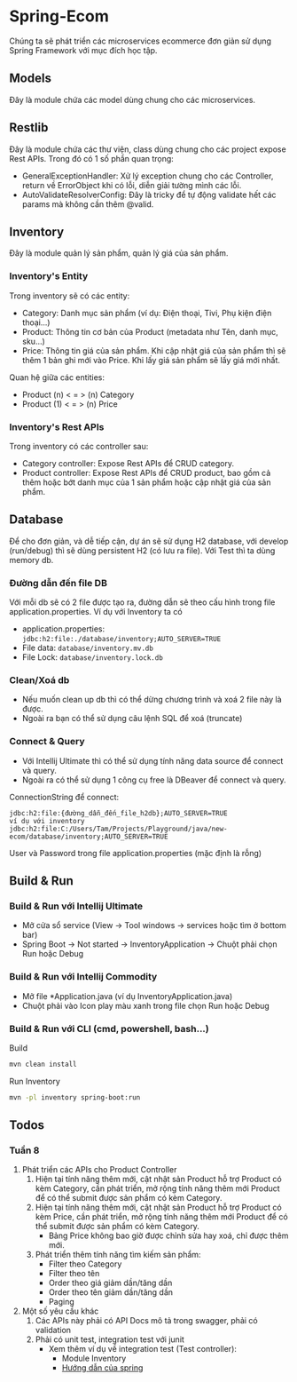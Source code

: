 # Spring-Ecom

Chúng ta sẽ phát triển các microservices ecommerce đơn giản sử dụng Spring Framework với mục đích học tập.

## Models

Đây là module chứa các model dùng chung cho các microservices.

## Restlib

Đây là module chứa các thư viện, class dùng chung cho các project expose Rest APIs. Trong đó có 1 số phần quan trọng:

* GeneralExceptionHandler: Xử lý exception chung cho các Controller, return về ErrorObject khi có lỗi, diễn giải tường
  mình các lỗi.
* AutoValidateResolverConfig: Đây là tricky để tự động validate hết các params mà không cần thêm @valid.

## Inventory

Đây là module quản lý sản phẩm, quản lý giá của sản phẩm.

### Inventory's Entity

Trong inventory sẽ có các entity:

* Category: Danh mục sản phẩm (ví dụ: Điện thoại, Tivi, Phụ kiện điện thoại...)
* Product: Thông tin cơ bản của Product (metadata như Tên, danh mục, sku...)
* Price: Thông tin giá của sản phẩm. Khi cập nhật giá của sản phẩm thì sẽ thêm 1 bản ghi mới vào Price. Khi lấy giá sản
  phẩm sẽ lấy giá mới nhất.

Quan hệ giữa các entities:

* Product (n) < = > (n) Category
* Product (1) < = > (n) Price

### Inventory's Rest APIs

Trong inventory có các controller sau:

* Category controller: Expose Rest APIs để CRUD category.
* Product controller: Expose Rest APIs để CRUD product, bao gồm cả thêm hoặc bớt danh mục của 1 sản phẩm hoặc cập nhật
  giá của sản phẩm.

## Database

Để cho đơn giản, và dễ tiếp cận, dự án sẽ sử dụng H2 database, với develop (run/debug) thì sẽ dùng persistent H2 (có lưu
ra file). Với Test thì ta dùng memory db.

### Đường dẫn đến file DB

Với mỗi db sẽ có 2 file được tạo ra, đường dẫn sẽ theo cấu hình trong file application.properties. Ví dụ với Inventory ta có
* application.properties: `jdbc:h2:file:./database/inventory;AUTO_SERVER=TRUE`
* File data: `database/inventory.mv.db`
* File Lock: `database/inventory.lock.db`

### Clean/Xoá db

* Nếu muốn clean up db thì có thể dừng chương trình và xoá 2 file này là được.
* Ngoài ra bạn có thể sử dụng câu lệnh SQL để xoá (truncate)

### Connect & Query

* Với Intellij Ultimate thì có thể sử dụng tính năng data source để connect và query.
* Ngoài ra có thể sử dụng 1 công cụ free là DBeaver để connect và query.

ConnectionString để connect:

```plaintext
jdbc:h2:file:{đường_dẫn_đến_file_h2db};AUTO_SERVER=TRUE
ví dụ với inventory
jdbc:h2:file:C:/Users/Tam/Projects/Playground/java/new-ecom/database/inventory;AUTO_SERVER=TRUE
```
User và Password trong file application.properties (mặc định là rỗng)

## Build & Run

### Build & Run với Intellij Ultimate

* Mở cửa sổ service (View -> Tool windows -> services hoặc tìm ở bottom bar)
* Spring Boot -> Not started -> InventoryApplication -> Chuột phải chọn Run hoặc Debug

### Build & Run với Intellij Commodity

* Mở file *Application.java (ví dụ InventoryApplication.java)
* Chuột phải vào Icon play màu xanh trong file chọn Run hoặc Debug

### Build & Run với CLI (cmd, powershell, bash...)

Build

```bash
mvn clean install
``` 

Run Inventory

```bash
mvn -pl inventory spring-boot:run
```

## Todos

### Tuần 8

1. Phát triển các APIs cho Product Controller
    1. Hiện tại tính năng thêm mới, cật nhật sản Product hỗ trợ Product có kèm Category, cần phát triển, mở rộng tính
       năng thêm mới Product để có thể submit được sản phẩm có kèm Category.
    2. Hiện tại tính năng thêm mới, cật nhật sản Product hỗ trợ Product có kèm Price, cần phát triển, mở rộng tính năng
       thêm mới Product để có thể submit được sản phẩm có kèm Category.
        * Bảng Price không bao giờ được chỉnh sửa hay xoá, chỉ được thêm mới.
    3. Phát triển thêm tính năng tìm kiếm sản phẩm:
        * Filter theo Category
        * Filter theo tên
        * Order theo giá giảm dần/tăng dần
        * Order theo tên giảm dần/tăng dần
        * Paging
2. Một số yêu cầu khác
    1. Các APIs này phải có API Docs mô tả trong swagger, phải có validation
    2. Phải có unit test, integration test với junit
        * Xem thêm ví dụ về integration test (Test controller):
            * Module Inventory
            * [Hướng dẫn của spring](https://spring.io/guides/gs/testing-web/)
   
